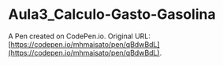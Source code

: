 # Aula3_Calculo-Gasto-Gasolina

A Pen created on CodePen.io. Original URL: [https://codepen.io/mhmaisato/pen/qBdwBdL](https://codepen.io/mhmaisato/pen/qBdwBdL).


